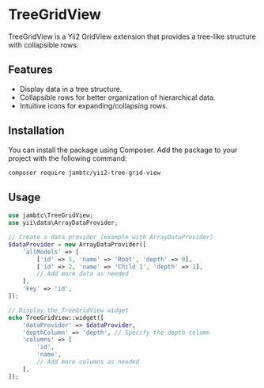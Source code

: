 # TreeGridView

TreeGridView is a Yii2 GridView extension that provides a tree-like structure with collapsible rows.

## Features

- Display data in a tree structure.
- Collapsible rows for better organization of hierarchical data.
- Intuitive icons for expanding/collapsing rows.

## Installation

You can install the package using Composer. Add the package to your project with the following command:

```sh
composer require jambtc/yii2-tree-grid-view
```

## Usage

```php
use jambtc\TreeGridView;
use yii\data\ArrayDataProvider;

// Create a data provider (example with ArrayDataProvider)
$dataProvider = new ArrayDataProvider([
    'allModels' => [
        ['id' => 1, 'name' => 'Root', 'depth' => 0],
        ['id' => 2, 'name' => 'Child 1', 'depth' => 1],
        // Add more data as needed
    ],
    'key' => 'id',
]);

// Display the TreeGridView widget
echo TreeGridView::widget([
    'dataProvider' => $dataProvider,
    'depthColumn' => 'depth', // Specify the depth column
    'columns' => [
        'id',
        'name',
        // Add more columns as needed
    ],
]);
```
